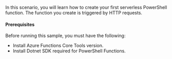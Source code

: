 In this scenario, you will learn how to create your first serverless PowerShell function. The function you create is triggered by HTTP requests.

#### Prerequisites
Before running this sample, you must have the following:
- Install Azure Functions Core Tools version.
- Install Dotnet SDK required for PowerShell Functions.